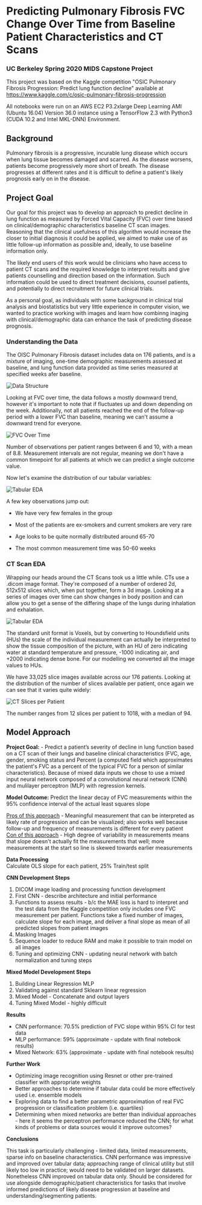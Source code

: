 # Predicting Pulmonary Fibrosis FVC Change Over Time from Baseline Patient Characteristics and CT Scans

### UC Berkeley Spring 2020 MIDS Capstone Project

This project was based on the Kaggle competition "OSIC Pulmonary Fibrosis Progression: Predict lung function decline" available at https://www.kaggle.com/c/osic-pulmonary-fibrosis-progression

All notebooks were run on an AWS EC2 P3.2xlarge Deep Learning AMI (Ubuntu 16.04) Version 36.0 instance using a TensorFlow 2.3 with Python3 (CUDA 10.2 and Intel MKL-DNN) Environment.

## Background
Pulmonary fibrosis is a progressive, incurable lung disease which occurs when lung tissue becomes damaged and scarred. As the disease worsens, patients become progressively more short of breath. The disease progresses at different rates and it is difficult to define a patient's likely prognosis early on in the disease.  

## Project Goal
  
 Our goal for this project was to develop an approach to predict decline in lung function as measured by Forced Vital Capacity (FVC) over time based on clinical/demographic characteristics  baseline CT scan images. Reasoning that the clinical usefulness of this algorithm would increase the closer to initial diagnosis it could be applied, we aimed to make use of as little follow-up information as possible and, ideally, to use baseline information only.
 
 The likely end users of this work would be clinicians who have access to patient CT scans and the required knowledge to interpret results and give patients counselling and direction based on the information. Such information could be used to direct treatment decisions, counsel patients, and potentially to direct recruitment for future clinical trials.
 
As a personal goal, as individuals with some background in clinical trial analysis and biostatistics but very little experience in computer vision, we wanted to practice working with images and learn how combinng inaging with clinical/demographic data can enhance the task of predicting disease prognosis. 
 
 ### Understanding the Data
 
 The OISC Pulmonary Fibrosis dataset includes data on 176 patients, and is a mixture of imaging, one-time demographic measurements assessed at baseline, and lung function data provided as time series measured at specified weeks afer baseline.  
   
 ![Data Structure](/JPGs/data_structure.png)  
  
 Looking at FVC over time, the data follows a mostly downward trend, however it's important to note that if fluctuates up and down depending on the week. Additionally, not all patients reached the end of the follow-up period with a lower FVC than baseline, meaning we can't assume a downward trend for everyone.
   
 ![FVC Over Time](/JPGs/FVC_per_wk.png)  
   
 Number of observations per patient ranges between 6 and 10, with a mean of 8.8. Measurement intervals are not regular, meaning we don't have a common timepoint for all patients at which we can predict a single outcome value.  
   
 Now let's examine the distribution of our tabular variables:
 
  ![Tabular EDA](/JPGs/tabular_EDA.png)  
  
 A few key observations jump out:
 - We have very few females in the group
 
 - Most of the patients are ex-smokers and current smokers are very rare
 
 - Age looks to be quite normally distributed around 65-70
 
 - The most common measurement time was 50-60 weeks 
   
   
 ### CT Scan EDA  
   
 Wrapping our heads around the CT Scans took us a little while. CTs use a .dicom image format. They're composed of a number of ordered 2d, 512x512 slices which, when put together, form a 3d image. Looking at a series of images over time can show changes in body position and can allow you to get a sense of the differing shape of the lungs during inhalation and exhalation.
  
![Tabular EDA](/JPGs/multi_slice.png)  
  
The standard unit format is Voxels, but by converting to Houndsfield units (HUs) the scale of the individual measurement can actually be interpreted to show the tissue composition of the picture, with an HU of zero indicating water at standard temperature and pressure, -1000 indicating air, and +2000 indicating dense bone. For our modelling we converted all the image values to HUs.  

We have 33,025 slice images available across our 176 patients. Looking at the distribution of the number of slices available per patient, once again we can see that it varies quite widely:

![CT Slices per Patient](/JPGs/ct_slice_per_pt.png)  
  
The number ranges from 12 slices per patient to 1018, with a median of 94.  
  
  

## Model Approach
  
 
**Project Goal:** - Predict a patient’s severity of decline in lung function based on a CT scan of their lungs and baseline clinical characteristics (FVC, age, gender, smoking status and Percent (a computed field which approximates the patient's FVC as a percent of the typical FVC for a person of similar characteristics). Because of mixed data inputs we chose to use a mixed input neural network composed of a convolutional neural network (CNN) and mulilayer perceptron (MLP) with regression kernels.  

**Model Outcome:** Predict the linear decay of FVC measurements within the 95% confidence interval of the actual least squares slope  
  
<ins>Pros of this approach</ins> - Meaningful measurement that can be interpreted as likely rate of progression and can be visualized; also works well because follow-up and frequency of measurements is different for every patient  
<ins>Con of this approach</ins> - High degree of variability in measurements means that slope doesn't actually fit the measurements that well; more measurements at the start so line is skewed towards earlier measurements  
  

**Data Processing**  
Calculate OLS slope for each patient, 25% Train/test split

**CNN Development Steps**  
1) DICOM image loading and processing function development
2) First CNN - describe architecture and initial performance
3) Functions to assess results - b/c the MAE loss is hard to interpret and the test data from the Kaggle competition only includes one FVC measurement per patient. Functions take a fixed number of images, calculate slope for each image, and deliver a final slope as mean of all predicted slopes from patient images
4) Masking Images
5) Sequence loader to reduce RAM and make it possible to train model on all images
5) Tuning and optimizing CNN - updating neural network with batch normalization and tuning steps

**Mixed Model Development Steps**  
1) Building Linear Regression MLP
2) Validating against standard Sklearn linear regression
3) Mixed Model - Concatenate and output layers
4) Tuning Mixed Model - highly difficult

**Results**  
- CNN performance: 70.5% prediction of FVC slope within 95% CI for test data  
- MLP performance: 59% (approximate - update with final notebook results)  
- Mixed Network: 63% (approximate - update with final notebook results)  

**Further Work**  
- Optimizing image recognition using Resnet or other pre-trained classifier with appropriate weights  
- Better approaches to determine if tabular data could be more effectively used i.e. ensemble models  
- Exploring data to find a better parametric approximation of real FVC progression or classification problem (i.e. quartiles)  
- Determining when mixed networks are better than individual approaches - here it seems the perceptron performance reduced the CNN; for what kinds of problems or data sources would it improve outcomes?  

**Conclusions**  
  
This task is particularly challenging - limited data, limited measurements, sparse info on baseline characteristics. CNN performance was impressive and improved over tabular data; approaching range of clinical utility but still likely too low in practice; would need to be validated on larger datasets. Nonetheless CNN improved on tabular data only. Should be considered for use alongside demographic/patient characteristics for tasks that involve informed predictions of likely disease progression at baseline and understanding/segmenting patients.
